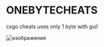 # ONEBYTECHEATS
csgo cheats uses only 1 byte with gui!

![изображение](https://user-images.githubusercontent.com/43171120/122130151-e4186e80-ce3f-11eb-87ff-0b3056d1fc0d.png)

